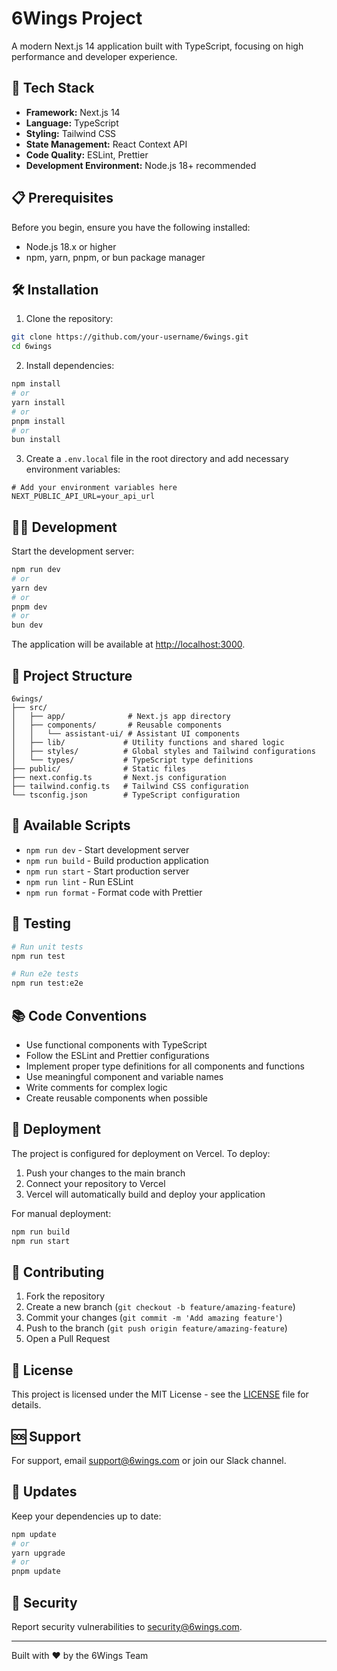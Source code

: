 # 6Wings Project

A modern Next.js 14 application built with TypeScript, focusing on high performance and developer experience.

## 🚀 Tech Stack

- **Framework:** Next.js 14
- **Language:** TypeScript
- **Styling:** Tailwind CSS
- **State Management:** React Context API
- **Code Quality:** ESLint, Prettier
- **Development Environment:** Node.js 18+ recommended

## 📋 Prerequisites

Before you begin, ensure you have the following installed:

- Node.js 18.x or higher
- npm, yarn, pnpm, or bun package manager

## 🛠 Installation

1. Clone the repository:

```bash
git clone https://github.com/your-username/6wings.git
cd 6wings
```

2. Install dependencies:

```bash
npm install
# or
yarn install
# or
pnpm install
# or
bun install
```

3. Create a `.env.local` file in the root directory and add necessary environment variables:

```env
# Add your environment variables here
NEXT_PUBLIC_API_URL=your_api_url
```

## 🏃‍♂️ Development

Start the development server:

```bash
npm run dev
# or
yarn dev
# or
pnpm dev
# or
bun dev
```

The application will be available at [http://localhost:3000](http://localhost:3000).

## 📁 Project Structure

```
6wings/
├── src/
│   ├── app/              # Next.js app directory
│   ├── components/       # Reusable components
│   │   └── assistant-ui/ # Assistant UI components
│   ├── lib/             # Utility functions and shared logic
│   ├── styles/          # Global styles and Tailwind configurations
│   └── types/           # TypeScript type definitions
├── public/              # Static files
├── next.config.ts       # Next.js configuration
├── tailwind.config.ts   # Tailwind CSS configuration
└── tsconfig.json        # TypeScript configuration
```

## 🔧 Available Scripts

- `npm run dev` - Start development server
- `npm run build` - Build production application
- `npm run start` - Start production server
- `npm run lint` - Run ESLint
- `npm run format` - Format code with Prettier

## 🧪 Testing

```bash
# Run unit tests
npm run test

# Run e2e tests
npm run test:e2e
```

## 📚 Code Conventions

- Use functional components with TypeScript
- Follow the ESLint and Prettier configurations
- Implement proper type definitions for all components and functions
- Use meaningful component and variable names
- Write comments for complex logic
- Create reusable components when possible

## 🚀 Deployment

The project is configured for deployment on Vercel. To deploy:

1. Push your changes to the main branch
2. Connect your repository to Vercel
3. Vercel will automatically build and deploy your application

For manual deployment:

```bash
npm run build
npm run start
```

## 🤝 Contributing

1. Fork the repository
2. Create a new branch (`git checkout -b feature/amazing-feature`)
3. Commit your changes (`git commit -m 'Add amazing feature'`)
4. Push to the branch (`git push origin feature/amazing-feature`)
5. Open a Pull Request

## 📝 License

This project is licensed under the MIT License - see the [LICENSE](LICENSE) file for details.

## 🆘 Support

For support, email [support@6wings.com](mailto:support@6wings.com) or join our Slack channel.

## 🔄 Updates

Keep your dependencies up to date:

```bash
npm update
# or
yarn upgrade
# or
pnpm update
```

## 🔐 Security

Report security vulnerabilities to [security@6wings.com](mailto:security@6wings.com).

---

Built with ❤️ by the 6Wings Team
